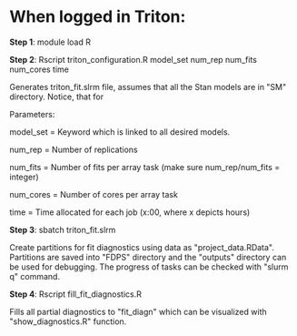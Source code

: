 # When logged in Triton:


**Step 1**: module load R

**Step 2**: Rscript triton_configuration.R model_set num_rep num_fits num_cores time

Generates triton_fit.slrm file, assumes that all the Stan models are in "SM" directory. Notice, that for 

Parameters:

model_set = Keyword which is linked to all desired models. 

num_rep = Number of replications 

num_fits = Number of fits per array task (make sure num_rep/num_fits = integer)

num_cores = Number of cores per array task 

time = Time allocated for each job (x:00, where x depicts hours)



**Step 3**: sbatch triton_fit.slrm

Create partitions for fit diagnostics using data as "project_data.RData". Partitions are saved into "FDPS" directory and the "outputs" directory can be used for debugging. The progress of tasks can be checked with "slurm q" command.

**Step 4**: Rscript fill_fit_diagnostics.R

Fills all partial diagnostics to "fit_diagn" which can be visualized with "show_diagnostics.R" function.








